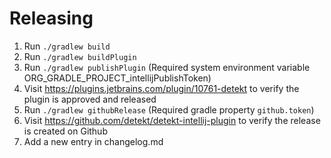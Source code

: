 # Releasing

1. Run `./gradlew build`
2. Run `./gradlew buildPlugin`
3. Run `./gradlew publishPlugin` (Required system environment variable ORG_GRADLE_PROJECT_intellijPublishToken)
4. Visit https://plugins.jetbrains.com/plugin/10761-detekt to verify the plugin is approved and released
5. Run `./gradlew githubRelease` (Required gradle property `github.token`)
6. Visit https://github.com/detekt/detekt-intellij-plugin to verify the release is created on Github
7. Add a new entry in changelog.md